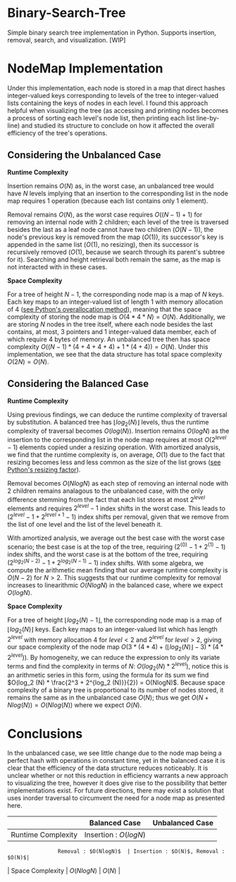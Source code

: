 # Binary-Search-Tree
Simple binary search tree implementation in Python. Supports insertion, removal, search, and visualization. [WIP]

# NodeMap Implementation
Under this implementation, each node is stored in a map that direct hashes integer-valued keys corresponding to levels of the tree to integer-valued lists containing the keys of nodes in each level. I found this approach helpful when visualizing the tree (as accessing and printing nodes becomes a process of sorting each level's node list, then printing each list line-by-line) and studied its structure to conclude on how it affected the overall efficiency of the tree's operations.

## Considering the Unbalanced Case

**Runtime Complexity** 


Insertion remains $O(N)$ as, in the worst case, an unbalanced tree would have $N$ levels implying that an insertion to the corresponding list in the node map requires $1$ operation (because each list contains only $1$ element). 

Removal remains $O(N)$, as the worst case requires $O((N - 1) + 1)$ for removing an internal node with $2$ children; each level of the tree is traversed besides the last as a leaf node cannot have two children ($O(N - 1)$), the node's previous key is removed from the map ($O(1)$), its successor's key is appended in the same list ($O(1)$, no resizing), then its successor is recursively removed ($O(1)$, because we search through its parent's subtree for it). Searching and height retrieval both remain the same, as the map is not interacted with in these cases.

**Space Complexity** 


For a tree of height $N - 1$, the corresponding node map is a map of $N$ keys. Each key maps to an integer-valued list of length $1$ with memory allocation of $4$ ([see Python's overallocation method](https://github.com/python/cpython/blob/main/Objects/listobject.c#L46C11-L98)), meaning that the space complexity of storing the node map is $O(4 * 4 * N) = O(N)$. Additionally, we are storing $N$ nodes in the tree itself, where each node besides the last contains, at most, $3$ pointers and $1$ integer-valued data member, each of which require $4$ bytes of memory. An unbalanced tree then has space complexity $O((N - 1) * (4 + 4 + 4 + 4) + 1 * (4 + 4)) = O(N)$. Under this implementation, we see that the data structure has total space complexity $O(2N) = O(N)$.

## Considering the Balanced Case

**Runtime Complexity** 


Using previous findings, we can deduce the runtime complexity of traversal by substitution. A balanced tree has $\lfloor log_2(N)\rfloor$ levels, thus the runtime complexity of traversal becomes $O(log(N))$. Insertion remains $O(logN)$ as the insertion to the corresponding list in the node map requires at most $O(2^{level} - 1)$ elements copied under a resizing operation. With amortized analysis, we find that the runtime complexity is, on average, $O(1)$ due to the fact that resizing becomes less and less common as the size of the list grows ([see Python's resizing factor](https://github.com/python/cpython/blob/main/Objects/listobject.c#L46C11-L98)). 


Removal becomes $O(NlogN)$ as each step of removing an internal node with 2 children remains analagous to the unbalanced case, with the only difference stemming from the fact that each list stores at most $2^{level}$ elements and requires $2^{level} - 1$ index shifts in the worst case. This leads to $(2^{level} - 1 + 2^{level + 1} - 1)$ index shifts per removal, given that we remove from the list of one level and the list of the level beneath it. 

With amortized analysis, we average out the best case with the worst case scenario; the best case is at the top of the tree, requiring $(2^{(0)} - 1 + 2^{(1)} - 1)$ index shifts, and the worst case is at the bottom of the tree, requiring $(2^{log_2(N - 2)} - 1 + 2^{log_2(N - 1)} - 1)$ index shifts. With some algebra, we compute the arithmetic mean finding that our average runtime complexity is $O(N - 2)$ for $N > 2$. This suggests that our runtime complexity for removal increases to linearithmic $O(NlogN)$ in the balanced case, where we expect $O(logN)$.

**Space Complexity** 


For a tree of height $\lfloor log_2(N) - 1\rfloor$, the corresponding node map is a map of $\lfloor log_2(N)\rfloor$ keys. Each key maps to an integer-valued list which has length $2^{level}$ with memory allocation $4$ for $level < 2$ and $2^{level}$ for $level > 2$, giving our space complexity of the node map $O(3 * (4 * 4) + (\lfloor log_2 (N)\rfloor - 3) * (4 * 2^{level}))$. By homogeneity, we can reduce the expression to only its variate terms and find the complexity in terms of $N$: $O(log_2 (N) * 2^{level})$, notice this is an arithmetic series in this form, using the formula for its sum we find $O(log_2 (N) * \frac{2^3 + 2^{log_2 (N)}}{2}) = O(NlogN)$. Because space complexity of a binary tree is proportional to its number of nodes stored, it remains the same as in the unbalanced case $O(N)$; thus we get $O(N + Nlog(N)) = O(Nlog(N))$ where we expect $O(N)$. 



# Conclusions

In the unbalanced case, we see little change due to the node map being a perfect hash with operations in constant time, yet in the balanced case it is clear that the efficiency of the data structure reduces noticeably. It is unclear whether or not this reduction in efficiency warrants a new approach to visualizing the tree, however it does give rise to the possibility that better implementations exist. For future directions, there may exist a solution that uses inorder traversal to circumvent the need for a node map as presented here.


|               | Balanced Case | Unbalanced Case |
| ------------- | ------------- | --------------- |
| Runtime Complexity  | Insertion : $O(logN)$ 
                    
                    Removal : $O(NlogN)$  | Insertion : $O(N)$, Removal : $O(N)$|
| Space Complexity  | $O(NlogN)$  | $O(N)$                 |

